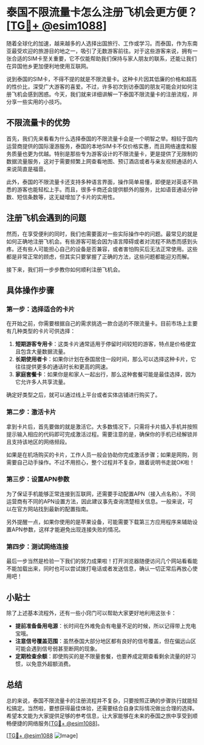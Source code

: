 # 泰国不限流量卡怎么注册飞机会更方便？[[TG💪+ @esim1088](https://t.me/s/esim1088)]

随着全球化的加速，越来越多的人选择出国旅行、工作或学习。而泰国，作为东南亚最受欢迎的旅游目的地之一，吸引了无数游客前往。对于这些游客来说，拥有一张合适的SIM卡至关重要，它不仅能帮助我们保持与家人朋友的联系，还能让我们在异国他乡更加便利地使用互联网。

说到泰国的SIM卡，不得不提的就是不限流量卡。这种卡片因其低廉的价格和超高的性价比，深受广大游客的喜爱。不过，许多初次到访泰国的朋友可能会对如何注册飞机会感到困惑。今天，我们就来详细讲解一下泰国不限流量卡的注册流程，并分享一些实用的小技巧。

## 不限流量卡的优势

首先，我们先来看看为什么选择泰国的不限流量卡会是一个明智之举。相较于国内运营商提供的国际漫游服务，泰国的本地SIM卡不仅价格实惠，而且网络速度和服务质量也更为优越。特别是那些专为游客设计的不限流量卡，更是提供了无限制的数据流量服务，这对于需要频繁上网查看地图、预订酒店或者与亲友视频通话的人来说简直是福音。

此外，泰国的不限流量卡还支持多种语言界面，操作简单易懂，即便是对英语不熟悉的游客也能轻松上手。而且，很多卡商还会提供额外的服务，比如语音通话分钟数、短信条数等，这无疑增加了卡片的实用性。

## 注册飞机会遇到的问题

然而，在享受便利的同时，我们也需要面对一些实际操作中的问题。最常见的就是如何正确地注册飞机会。有些游客可能会因为语言障碍或者对流程不熟悉而感到头疼。还有些人可能担心自己的设备是否兼容，或者害怕购买后无法正常使用。这些都是非常正常的顾虑，但其实只要掌握了正确的方法，这些问题都能迎刃而解。

接下来，我们将一步步教你如何顺利注册飞机会。

## 具体操作步骤

### 第一步：选择适合的卡片

在开始之前，你需要根据自己的需求挑选一款合适的不限流量卡。目前市场上主要有几种类型的卡片可供选择：

1. **短期游客专用卡**：这类卡片通常适用于停留时间较短的游客，特点是价格便宜且包含大量数据流量。
2. **长期使用者卡**：如果你计划在泰国居住一段时间，那么可以选择这种卡片，它往往提供更多的通话时长和更高的网速。
3. **家庭套餐卡**：如果你是和家人一起出行，那么这种套餐可能是最佳选择，因为它允许多人共享流量。

确定好类型之后，就可以通过线上平台或者实体店铺进行购买了。

### 第二步：激活卡片

拿到卡片后，首先要做的就是激活它。大多数情况下，只需将卡片插入手机并按照提示输入相应的代码即可完成激活过程。需要注意的是，确保你的手机已经解锁并且支持该地区的网络频段。

如果是在机场购买的卡片，工作人员一般会协助你完成激活步骤；如果是网购，则需要自己动手操作。不过不用担心，整个过程并不复杂，跟着说明书走就OK啦！

### 第三步：设置APN参数

为了保证手机能够正常连接到互联网，还需要手动配置APN（接入点名称）。不同运营商有不同的APN设置方法，因此建议事先查询清楚相关信息。一般来说，可以在官方网站找到最新的配置指南。

另外提醒一点，如果你使用的是苹果设备，可能需要下载第三方应用程序来辅助设置APN参数，这样才能避免出现连接失败的情况。

### 第四步：测试网络连接

最后一步当然是检验一下我们的努力成果啦！打开浏览器随便访问几个网站看看能不能加载出来，同时也可以尝试拨打电话或者发送信息，确认一切正常后再放心使用吧！

## 小贴士

除了上述基本流程外，还有一些小窍门可以帮助大家更好地利用这张卡：

- **提前准备备用电源**：长时间在外难免会有电量不足的时候，所以记得带上充电宝哦。
- **注意信号覆盖范围**：虽然泰国大部分地区都有良好的信号覆盖，但在偏远山区可能会遇到信号弱甚至断网的现象。
- **定期检查余额**：即使购买的是不限量套餐，也要养成定期查看剩余流量的好习惯，以免意外超额消费。

## 总结

总的来说，泰国不限流量卡的注册流程并不复杂，只要按照正确的步骤执行就能轻松搞定。当然啦，要想获得最佳体验，还需要结合自身实际情况做出合理的选择。希望本文能为大家提供足够的参考信息，让大家能够在未来的泰国之旅中享受到顺畅便捷的网络服务[[TG💪+ @esim1088](https://t.me/s/esim1088)]。

[[TG💪+ @esim1088](https://t.me/s/esim1088) ![Image](https://i.postimg.cc/4NQfJmqS/Snipaste-2025-05-13-00-14-12.png)]